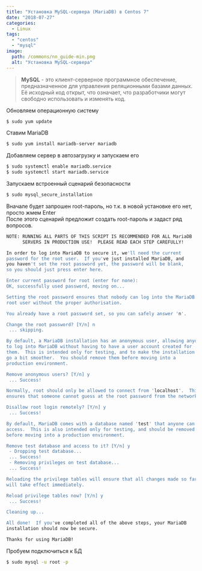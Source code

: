 ```yaml
---
title: "Установка MySQL-сервера (MariaDB) в Centos 7"
date: "2018-07-27"
categories: 
  - Linux
tags: 
  - "centos"
  - "mysql"
image:
  path: /commons/nn_guide-min.png
  alt: "Установка MySQL-сервера"
---
```


> **MySQL** - это клиент-серверное программное обеспечение, предназначенное для управления реляционными базами данных. Её исходный код открыт, что означает, что разработчики могут свободно использовать и изменять код.

Обновляем операционную систему

```sh
$ sudo yum update
```

Ставим MariaDB

```sh
$ sudo yum install mariadb-server mariadb
```

Добавляем сервер в автозагрузку и запускаем его

```sh
$ sudo systemctl enable mariadb.service
$ sudo systemctl start mariadb.service
```

Запускаем встроенный сценарий безопасности

```sh
$ sudo mysql_secure_installation
```

Вначале будет запрошен root-пароль, но т.к. в новой установке его нет, просто жмем Enter  
После этого сценарий предложит создать root-пароль и задаст ряд вопросов.

```sh
NOTE: RUNNING ALL PARTS OF THIS SCRIPT IS RECOMMENDED FOR ALL MariaDB
      SERVERS IN PRODUCTION USE!  PLEASE READ EACH STEP CAREFULLY!

In order to log into MariaDB to secure it, we'll need the current
password for the root user.  If you've just installed MariaDB, and
you haven't set the root password yet, the password will be blank,
so you should just press enter here.

Enter current password for root (enter for none): 
OK, successfully used password, moving on...

Setting the root password ensures that nobody can log into the MariaDB
root user without the proper authorisation.

You already have a root password set, so you can safely answer 'n'.

Change the root password? [Y/n] n
 ... skipping.

By default, a MariaDB installation has an anonymous user, allowing anyone
to log into MariaDB without having to have a user account created for
them.  This is intended only for testing, and to make the installation
go a bit smoother.  You should remove them before moving into a
production environment.

Remove anonymous users? [Y/n] y
 ... Success!

Normally, root should only be allowed to connect from 'localhost'.  This
ensures that someone cannot guess at the root password from the network.

Disallow root login remotely? [Y/n] y
 ... Success!

By default, MariaDB comes with a database named 'test' that anyone can
access.  This is also intended only for testing, and should be removed
before moving into a production environment.

Remove test database and access to it? [Y/n] y
 - Dropping test database...
 ... Success!
 - Removing privileges on test database...
 ... Success!

Reloading the privilege tables will ensure that all changes made so far
will take effect immediately.

Reload privilege tables now? [Y/n] y
 ... Success!

Cleaning up...

All done!  If you've completed all of the above steps, your MariaDB
installation should now be secure.

Thanks for using MariaDB!
```

Пробуем подключиться к БД

```sh
$ sudo mysql -u root -p
```